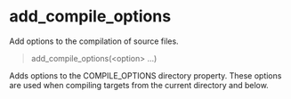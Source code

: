 # add_compile_options
Add options to the compilation of source files.

>add_compile_options(\<option\> ...)  

Adds options to the COMPILE_OPTIONS directory property. These options are used when compiling targets from the current directory and below.